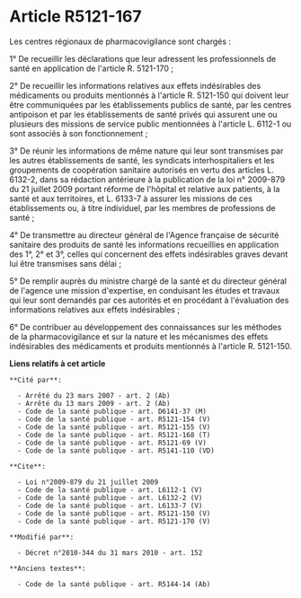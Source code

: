 # Article R5121-167

Les centres régionaux de pharmacovigilance sont chargés : 

1° De recueillir les déclarations que leur adressent les professionnels de santé en application de l'article R. 5121-170 ; 

2° De recueillir les informations relatives aux effets indésirables des médicaments ou produits mentionnés à l'article R.
5121-150 qui doivent leur être communiquées par les établissements publics de santé, par les centres antipoison et par les
établissements de santé privés qui assurent une ou plusieurs des missions de service public mentionnées à l'article L. 6112-1
ou sont associés à son fonctionnement ; 

3° De réunir les informations de même nature qui leur sont transmises par les autres établissements de santé, les syndicats
interhospitaliers et les groupements de coopération sanitaire autorisés en vertu des articles L. 6132-2, dans sa rédaction
antérieure à la publication de la loi n° 2009-879 du 21 juillet 2009 portant réforme de l'hôpital et relative aux patients, à
la santé et aux territoires, et L. 6133-7 à assurer les missions de ces établissements ou, à titre individuel, par les
membres de professions de santé ; 

4° De transmettre au directeur général de l'Agence française de sécurité sanitaire des produits de santé les informations
recueillies en application des 1°, 2° et 3°, celles qui concernent des effets indésirables graves devant lui être transmises
sans délai ; 

5° De remplir auprès du ministre chargé de la santé et du directeur général de l'agence une mission d'expertise, en
conduisant les études et travaux qui leur sont demandés par ces autorités et en procédant à l'évaluation des informations
relatives aux effets indésirables ; 

6° De contribuer au développement des connaissances sur les méthodes de la pharmacovigilance et sur la nature et les
mécanismes des effets indésirables des médicaments et produits mentionnés à l'article R. 5121-150.

**Liens relatifs à cet article**

	**Cité par**:

	  - Arrêté du 23 mars 2007 - art. 2 (Ab)
	  - Arrêté du 13 mars 2009 - art. 2 (Ab)
	  - Code de la santé publique - art. D6141-37 (M)
	  - Code de la santé publique - art. R5121-154 (V)
	  - Code de la santé publique - art. R5121-155 (V)
	  - Code de la santé publique - art. R5121-168 (T)
	  - Code de la santé publique - art. R5121-69 (V)
	  - Code de la santé publique - art. R5141-110 (VD)

	**Cite**:

	  - Loi n°2009-879 du 21 juillet 2009
	  - Code de la santé publique - art. L6112-1 (V)
	  - Code de la santé publique - art. L6132-2 (V)
	  - Code de la santé publique - art. L6133-7 (V)
	  - Code de la santé publique - art. R5121-150 (V)
	  - Code de la santé publique - art. R5121-170 (V)

	**Modifié par**:

	  - Décret n°2010-344 du 31 mars 2010 - art. 152

	**Anciens textes**:

	  - Code de la santé publique - art. R5144-14 (Ab)
